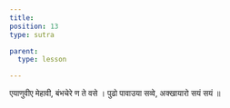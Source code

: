 ```yaml
---
title:
position: 13
type: sutra

parent:
  type: lesson

---
```


एयाणुवीए मेहावी, बंभचेरे ण ते वसे ।
पुढो पावाउया सव्वे, अक्खायारो सयं सयं ॥

